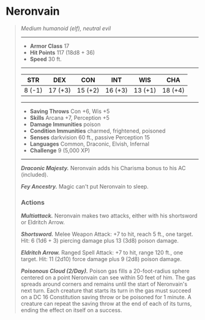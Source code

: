 # Neronvain
>*Medium humanoid (elf), neutral evil*
>___
>- **Armor Class** 17
>- **Hit Points** 117 (18d8 + 36)
>- **Speed** 30 ft.
>___
>|STR|DEX|CON|INT|WIS|CHA|
>|:---:|:---:|:---:|:---:|:---:|:---:|
>|8 (-1)|17 (+3)|15 (+2)|16 (+3)|13 (+1)|18 (+4)|
>___
>- **Saving Throws** Con +6, Wis +5
>- **Skills** Arcana +7, Perception +5
>- **Damage Immunities** poison
>- **Condition Immunities** charmed, frightened, poisoned
>- **Senses** darkvision 60 ft., passive Perception 15
>- **Languages** Common, Draconic, Elvish, Infernal
>- **Challenge** 9 (5,000 XP)
>___
>***Draconic Majesty.*** Neronvain adds his Charisma bonus to his AC (included).  
>
>***Fey Ancestry.*** Magic can't put Neronvain to sleep.  
>
>### Actions
>***Multiattack.*** Neronvain makes two attacks, either with his shortsword or Eldritch Arrow.  
>
>***Shortsword.*** Melee Weapon Attack: +7 to hit, reach 5 ft., one target. Hit: 6 (1d6 + 3) piercing damage plus 13 (3d8) poison damage.  
>
>***Eldritch Arrow.*** Ranged Spell Attack: +7 to hit, range 120 ft., one target. Hit: 11 (2d10) force damage plus 9 (2d8) poison damage.  
>
>***Poisonous Cloud (2/Day).*** Poison gas fills a 20-foot-radius sphere centered on a point Neronvain can see within 50 feet of him. The gas spreads around corners and remains until the start of Neronvain's next turn. Each creature that starts its turn in the gas must succeed on a DC 16 Constitution saving throw or be poisoned for 1 minute. A creature can repeat the saving throw at the end of each of its turns, ending the effect on itself on a success.